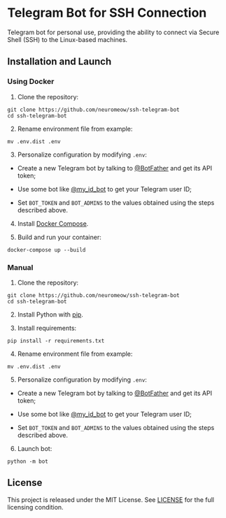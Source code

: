 # Telegram Bot for SSH Connection

Telegram bot for personal use, providing the ability to connect via Secure Shell (SSH) to the Linux-based machines.

## Installation and Launch

### Using Docker

1. Clone the repository:

```
git clone https://github.com/neuromeow/ssh-telegram-bot
cd ssh-telegram-bot
```

2. Rename environment file from example:

```
mv .env.dist .env
```

3. Personalize configuration by modifying ```.env```:

- Create a new Telegram bot by talking to [@BotFather](https://t.me/BotFather) and get its API token;

- Use some bot like [@my_id_bot](https://t.me/my_id_bot) to get your Telegram user ID;

- Set `BOT_TOKEN` and `BOT_ADMINS` to the values obtained using the steps described above.

4. Install [Docker Compose](https://docs.docker.com/compose/install/).

5. Build and run your container:

```
docker-compose up --build
```

### Manual

1. Clone the repository:

```
git clone https://github.com/neuromeow/ssh-telegram-bot
cd ssh-telegram-bot
```

2. Install Python with [pip](https://pip.pypa.io/en/stable/installing/).

3. Install requirements:

```
pip install -r requirements.txt
```

4. Rename environment file from example:

```
mv .env.dist .env
```

5. Personalize configuration by modifying ```.env```:

- Create a new Telegram bot by talking to [@BotFather](https://t.me/BotFather) and get its API token;

- Use some bot like [@my_id_bot](https://t.me/my_id_bot) to get your Telegram user ID;

- Set `BOT_TOKEN` and `BOT_ADMINS` to the values obtained using the steps described above.

6. Launch bot:

```
python -m bot
```

## License

This project is released under the MIT License. See [LICENSE](https://github.com/neuromeow/ssh-telegram-bot/blob/master/LICENSE) for the full licensing condition.
